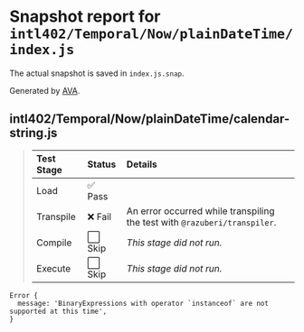 # Snapshot report for `intl402/Temporal/Now/plainDateTime/index.js`

The actual snapshot is saved in `index.js.snap`.

Generated by [AVA](https://avajs.dev).

## intl402/Temporal/Now/plainDateTime/calendar-string.js

> | Test Stage | Status | Details |
> | :-- | :-- | :-- |
> | Load | ✅ Pass |  |
> | Transpile | ❌ Fail | An error occurred while transpiling the test with `@razuberi/transpiler`. |
> | Compile | ⬜ Skip | *This stage did not run.* |
> | Execute | ⬜ Skip | *This stage did not run.* |

    Error {
      message: 'BinaryExpressions with operator `instanceof` are not supported at this time',
    }
